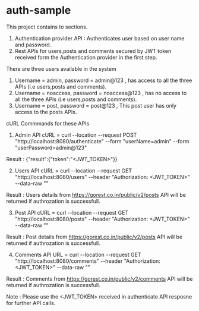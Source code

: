 # auth-sample

This project contains to sections.

1. Authentication provider API : Authenticates user based on user name and password.
2. Rest APIs for users,posts and comments secured by JWT token received form the Authentication provider in the first step.

There are three users available in the system
1. Username = admin, password = admin@123 , has access to all the three APIs (i.e users,posts and comments).
2. Username = noaccess, password = noaccess@123 , has no access to all the three APIs (i.e users,posts and comments).
3. Username = post, password = post@123 , This post user has only access to the posts APIs.

cURL Commmands for these APIs

1. Admin API cURL =  curl --location --request POST "http://localhost:8080/authenticate" --form "userName=admin" --form "userPassword=admin@123"

Result :
{"result":{"token":"<JWT_TOKEN>"}}

2. Users API cURL = curl --location --request GET "http://localhost:8080/users" --header "Authorization: <JWT_TOKEN>" --data-raw ""

Result : Users details from  https://gorest.co.in/public/v2/posts API will be returned if authrozation is successfull.

3. Post API cURL = curl --location --request GET "http://localhost:8080/posts" --header "Authorization: <JWT_TOKEN>" --data-raw ""

Result : Post details from  https://gorest.co.in/public/v2/posts API will be returned if authrozation is successfull.

4. Comments API URL = curl --location --request GET "http://localhost:8080/comments" --header "Authorization: <JWT_TOKEN>" --data-raw ""

Result : Comments  from  https://gorest.co.in/public/v2/comments API will be returned  if authrozation is successfull.

Note : Please use the <JWT_TOKEN> received in authenticate API resposne for further API calls.

